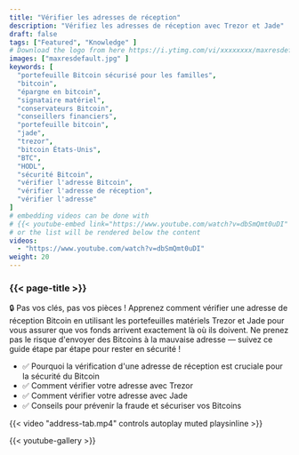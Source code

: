 ```yaml
---
title: "Vérifier les adresses de réception"
description: "Vérifiez les adresses de réception avec Trezor et Jade"
draft: false
tags: ["Featured", "Knowledge" ]
# Download the logo from here https://i.ytimg.com/vi/xxxxxxxx/maxresdefault.jpg
images: ["maxresdefault.jpg" ]
keywords: [
  "portefeuille Bitcoin sécurisé pour les familles",
  "bitcoin",
  "épargne en bitcoin",
  "signataire matériel",
  "conservateurs Bitcoin",
  "conseillers financiers",
  "portefeuille bitcoin",
  "jade",
  "trezor",
  "bitcoin États-Unis",
  "BTC",
  "HODL",
  "sécurité Bitcoin",
  "vérifier l'adresse Bitcoin",
  "vérifier l'adresse de réception",
  "vérifier l'adresse" 
]
# embedding videos can be done with 
# {{< youtube-embed link="https://www.youtube.com/watch?v=dbSmQmt0uDI" >}}
# or the list will be rendered below the content
videos:
  - "https://www.youtube.com/watch?v=dbSmQmt0uDI"
weight: 20
---
```


### {{< page-title >}}  

🔒 Pas vos clés, pas vos pièces ! Apprenez comment vérifier une adresse de réception Bitcoin en utilisant les portefeuilles matériels Trezor et Jade pour vous assurer que vos fonds arrivent exactement là où ils doivent. Ne prenez pas le risque d'envoyer des Bitcoins à la mauvaise adresse — suivez ce guide étape par étape pour rester en sécurité !

- ✅ Pourquoi la vérification d'une adresse de réception est cruciale pour la sécurité du Bitcoin
- ✅ Comment vérifier votre adresse avec Trezor
- ✅ Comment vérifier votre adresse avec Jade
- ✅ Conseils pour prévenir la fraude et sécuriser vos Bitcoins


{{< video "address-tab.mp4" controls  autoplay muted playsinline >}}



{{< youtube-gallery >}}
